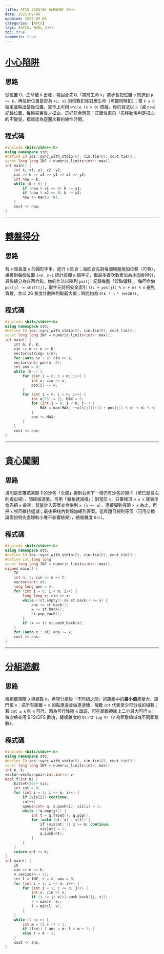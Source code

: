 ```yaml
---
title: APCS 2025/06 解題紀錄（C++）
date: 2025-09-08
updated: 2025-09-08
categories: [APCS]
tags: [APCS, 解題, C++]
toc: true
comments: true
---
```

# [小心陷阱](https://zerojudge.tw/ShowProblem?problemid=q836)

## 思路

從位置 0、生命值 `k` 出發，每回合先以「當前生命 `k`」當步長把位置 `p` 前進到 `p += k`，再依新位置是否為 `x1`、`x2` 的倍數扣除對應生命（可能同時扣）；當 `k ≤ 0` 結束並輸出最後位置。實作上可用 `while (k > 0)` 模擬，你的寫法以 `p`（或 `now`）紀錄位置、每輪結束後才扣血，正好符合題意；正確性來自「先移動後判定扣血」的不變量，複雜度為迴圈次數的線性時間。

## 程式碼
```cpp
#include <bits/stdc++.h>
using namespace std;
#define IO ios::sync_with_stdio(0), cin.tie(0), cout.tie(0);
const long long INF = numeric_limits<int>::max();
int main() {
    int k, x1, y1, x2, y2;
    cin >> k >> x1 >> y1 >> x2 >> y2;
    int now = k;
    while (k > 0) {
        if (now % x1 == 0) k -= y1;
        if (now % x2 == 0) k -= y2;
        now += max(0, k);
    }
    cout << now;
}
```

---

# [轉盤得分](https://zerojudge.tw/ShowProblem?problemid=q837)

## 思路

有 `m` 個長度 `n` 的圓形字串，進行 `k` 回合；每回合先對每個輪盤施加位移（可負），接著對每個位置 `i=0..n-1` 統計該欄 `m` 個字元，取最多者次數累加為本回合得分，最後總分為各回合和。你的作法以陣列 `pos[j]` 記錄每盤「起點偏移」，每回合做 `pos[j] -= shift[j]`，取字元時用安全索引 `((i + pos[j]) % n + n) % n` 避免負數，並以 26 長度計數陣列取最大值；時間約為 `O(k * n * (m+26))`。

## 程式碼

```cpp
#include <bits/stdc++.h>
using namespace std;
#define IO ios::sync_with_stdio(0), cin.tie(0), cout.tie(0);
const long long INF = numeric_limits<int>::max();
int main() {
    int m, n, k;
    cin >> m >> n >> k;
    vector<string> s(m);
    for (auto &x : s) cin >> x;
    vector<int> pos(m, 0);
    int ans = 0;
    while (k--) {
        for (int i = 0; i < m; i++) {
            int x; cin >> x;
            pos[i] -= x;
        }
        for (int i = 0; i < n; i++) {
            int a[26] = {}, MAX = 0;
            for (int j = 0; j < m; j++) {
                MAX = max(MAX, ++a[s[j][(((i + pos[j]) % n) + n) % n] - 'a']);
            }
            ans += MAX;
        }
    }
    cout << ans;
}
```

---

# [貪心闖關](https://zerojudge.tw/ShowProblem?problemid=q838)

## 思路

規則是反覆把某關卡的沙包「全部」搬到右側下一個仍有沙包的關卡（若已是最右則搬出場），問總搬運量。可用「嚴格遞減棧」：對當前 `x`，只要棧頂 `w ≤ x` 就表示會先把 `w` 搬空、其量計入答案並合併到 `x`（`x += w`），連續彈到棧頂 `> x` 為止，再把 `x` 推回維持遞減；最後把棧內剩餘加總到答案。這與題目規則等價（可用交換論證說明先處理較小堆不影響結果），總複雜度 `O(n)`。

## 程式碼

```cpp
#include <bits/stdc++.h>
using namespace std;
#define IO ios::sync_with_stdio(0), cin.tie(0), cout.tie(0);
#define int long long
const long long INF = numeric_limits<int>::max();
signed main() {
    IO
    int n, t; cin >> n >> t;
    vector<int> st;
    long long ans = 0;
    for (int i = 0; i < n; i++) {
        long long x; cin >> x;
        while (!st.empty() && st.back() <= x) {
            ans += st.back();
            x += st.back();
            st.pop_back();
        }
        if (x <= t) st.push_back(x);
    }
    for (auto x : st) ans += x;
    cout << ans;
}
```

---

# [分組遊戲](https://zerojudge.tw/ShowProblem?problemid=q839)

## 思路

給距離矩陣 `D` 與組數 `k`，希望分組後「不同組之間」的距離中的**最小值**盡量大。設門檻 `m`：把所有距離 `< m` 的點連邊並做連通塊，塊數 `cnt` 代表至少可分成的組數；若 `cnt ≥ k` 則 `m` 可行。因為可行性隨 `m` 單調，可在距離範圍上二分最大可行 `m`；每次檢查用 BFS/DFS 數塊，總複雜度約 `O(n^2 log V)`（`V` 為距離值域或不同距離數）。

## 程式碼

```cpp
#include <bits/stdc++.h>
using namespace std;
#define IO ios::sync_with_stdio(0), cin.tie(0), cout.tie(0);
const long long INF = numeric_limits<int>::max();
int n, k;
vector<vector<pair<int,int>>> v;
bool f(int m) {
    bitset<505> vis;
    int cnt = 0;
    for (int i = 1; i <= n; i++) {
        if (vis[i]) continue;
        cnt++;
        queue<int> q; q.push(i); vis[i] = 1;
        while (!q.empty()) {
            int t = q.front(); q.pop();
            for (auto [nt, x] : v[t]) {
                if (vis[nt] || x >= m) continue;
                vis[nt] = 1;
                q.push(nt);
            }
        }
    }
    return cnt >= k;
}
int main() {
    IO
    cin >> n >> k;
    v.resize(n + 1);
    int l = INF, r = 0, ans = 0;
    for (int i = 1; i <= n; i++) {
        for (int j = 1; j <= n; j++) {
            int x; cin >> x;
            if (i != j) v[i].push_back({j, x});
            r = max(r, x);
            l = min(l, x);
        }
    }
    while (l <= r) {
        int m = (l + r) / 2;
        if (f(m)) { ans = m; l = m + 1; }
        else r = m - 1;
    }
    cout << ans;
}
```
